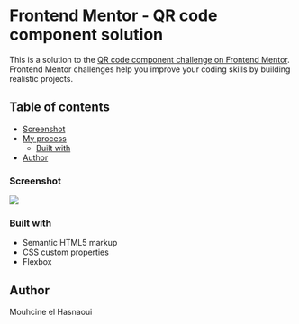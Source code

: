 # Frontend Mentor - QR code component solution

This is a solution to the [QR code component challenge on Frontend Mentor](https://www.frontendmentor.io/challenges/qr-code-component-iux_sIO_H). Frontend Mentor challenges help you improve your coding skills by building realistic projects.

## Table of contents

- [Screenshot](#screenshot)
- [My process](#my-process)
  - [Built with](#built-with)
- [Author](#author)

### Screenshot

![](./images/screenshot.jpg)

### Built with

- Semantic HTML5 markup
- CSS custom properties
- Flexbox

## Author

Mouhcine el Hasnaoui
